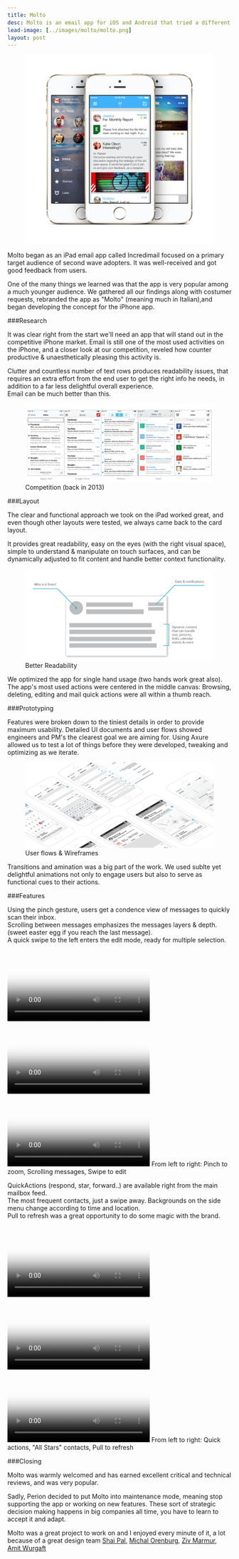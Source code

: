```yaml
---
title: Molto
desc: Molto is an email app for iOS and Android that tried a different approch
lead-image: [../images/molto/molto.png]
layout: post
---
```

<div class="images">
	<figure><img src="/images/molto/app-mocks.png" alt="molto app screenshots" width="700"></figure>
</div>

Molto began as an iPad email app called Incredimail focused on a primary target audience of second wave adopters.
It was well-received and got good feedback from users.

One of the many things we learned was that the app
is very popular among a much younger audience. We gathered all our findings along with costumer requests, rebranded
the app as "Molto" (meaning much in Italian),and began developing the concept for the iPhone app.

###Research

It was clear right from the start we'll need an app that will stand out in the competitive iPhone market.
Email is still one of the most used activities on the iPhone, and a closer look at our competition, reveled how counter productive & unaesthetically pleasing this activity is.

Clutter and countless number of text rows produces readability issues, that requires an extra effort from the end user to get the right info he needs, in addition to a far less delightful overall experience.<br> Email can be much better than this.

<div class="images">
	<figure>
		<img src="/images/molto/comp.png" alt="compatition">
		<figcaption class="caption">Competition (back in 2013)</figcaption>
	</figure>
</div>

###Layout

The clear and functional approach we took on the iPad worked great, and even though other layouts were tested, we always came back to the card layout.

It provides great readability, easy on the eyes (with the right visual space), simple to understand & manipulate on touch surfaces, and can be dynamically adjusted to fit content and handle better context functionality.

<div class="images">
	<figure>
		<img src="/images/molto/card.png" alt="Card breakdown">
		<figcaption class="caption">Better Readability</figcaption>
	</figure>
</div>

We optimized the app for single hand usage (two hands work great also). The app's most used actions were centered in the middle canvas: Browsing, deleting, editing and mail quick actions were all within a thumb reach.

###Prototyping

Features were broken down to the tiniest details in order to provide maximum usability. Detailed UI documents and user flows showed engineers and PM's the clearest goal we are aiming for. Using Axure allowed us to test a lot of things before they were developed, tweaking and optimizing as we iterate.

<div class="images">
	<figure>
		<img src="/images/molto/wire.png" alt="Wireframes">
		<figcaption class="caption">User flows & Wireframes</figcaption>
	</figure>
</div>

Transitions and amination was a big part of the work. We used sublte yet delightful animations not only to engage users
but also to serve as functional cues to their actions.

###Features

Using the pinch gesture, users get a condence view of messages to quickly scan their inbox.<br>
Scrolling between messages emphasizes the messages layers & depth. (sweet easter egg if you reach the last message).<br>
A quick swipe to the left enters the edit mode, ready for multiple selection.

<div class="images">
	<video src="/images/molto/pinch.mp4" poster="/images/molto/pinch-poster.png" width="320" controls autoplay loop></video>
	<video src="/images/molto/scroll.mp4" poster="/images/molto/scroll-poster.png" width="320" controls autoplay loop></video>
	<video class="last-in-row" src="/images/molto/edit.mp4" poster="/images/molto/edit-poster.png" width="320" controls autoplay loop></video>
	<span class="caption multiple-caption">From left to right: Pinch to zoom, Scrolling messages, Swipe to edit</span>
</div>

QuickActions (respond, star, forward..) are available right from the main mailbox feed.<br>
The most frequent contacts, just a swipe away. Backgrounds on the side menu change according to time and location.<br>
Pull to refresh was a great opportunity to do some magic with the brand.

<div class="images">
	<video src="/images/molto/quick.mp4" poster="/images/molto/quick-poster.png" width="320" controls autoplay loop></video>
	<video src="/images/molto/side.mp4" poster="/images/molto/side-poster.png" width="320" controls autoplay loop></video>
	<video class="last-in-row" src="/images/molto/pull.mp4" poster="/images/molto/pull-poster.png" width="320" controls autoplay loop></video>
	<span class="caption multiple-caption">From left to right: Quick actions, "All Stars" contacts, Pull to refresh</span>
</div>

###Closing

Molto was warmly welcomed and has earned excellent critical and technical reviews, and was very popular.

Sadly, Perion decided to put Molto into maintenance mode, meaning stop supporting the app or working on new features. These sort of
strategic decision making happens in big companies all time, you have to learn to accept it and adapt.

Molto was a great project to work on and I enjoyed every minute of it, a lot because of a great design team
[Shai Pal](#),
[Michal Orenburg](#),
[Ziv Marmur](#),
[Amit Wurgaft](#)








